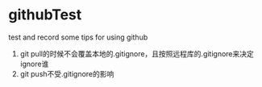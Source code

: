 # githubTest
test and record some tips for using github

1. git pull的时候不会覆盖本地的.gitignore，且按照远程库的.gitignore来决定ignore谁
2. git push不受.gitignore的影响
